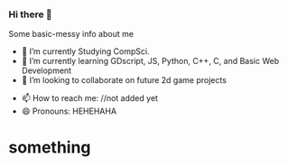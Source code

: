 ### Hi there 👋


Some basic-messy info about me

- 🔭 I’m currently Studying CompSci.
- 🌱 I’m currently learning GDscript, JS, Python, C++, C, and Basic Web Development
- 👯 I’m looking to collaborate on future 2d game projects
<!--- 🤔 I’m looking for help with music and 
 💬 Ask me about: -->
- 📫 How to reach me: //not added yet
- 😄 Pronouns: HEHEHAHA
<!-- ⚡ Fun fact:  Aspiring game Developer-->
<h1>something</h1>
